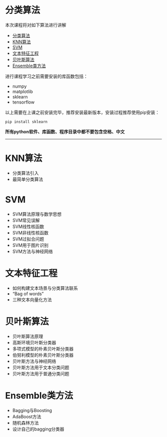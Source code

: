 # 分类算法
本次课程将对如下算法进行讲解
- [分类算法](#%E5%88%86%E7%B1%BB%E7%AE%97%E6%B3%95)
- [KNN算法](#knn%E7%AE%97%E6%B3%95)
- [SVM](#svm)
- [文本特征工程](#%E6%96%87%E6%9C%AC%E7%89%B9%E5%BE%81%E5%B7%A5%E7%A8%8B)
- [贝叶斯算法](#%E8%B4%9D%E5%8F%B6%E6%96%AF%E7%AE%97%E6%B3%95)
- [Ensemble类方法](#ensemble%E7%B1%BB%E6%96%B9%E6%B3%95)

进行课程学习之前需要安装的库函数包括：
- numpy
- matplotlib
- sklearn
- tensorflow

以上需要在上课之前安装完毕，推荐安装最新版本，安装过程推荐使用pip安装：
```shell
pip install sklearn
```

**所有python软件、库函数、程序目录中都不要包含空格、中文**

------

# KNN算法
- 分类算法引入
- 最简单分类算法

# SVM
- SVM算法原理与数学思想
- SVM常见误解
- SVM线性核函数
- SVM非线性核函数
- SVM过拟合问题
- SVM用于图片识别
- SVM方法与神经网络

# 文本特征工程
- 如何构建文本场景与分类算法联系
- “Bag of words”
- 三种文本向量化方法

# 贝叶斯算法
- 贝叶斯算法原理
- 高斯环境贝叶斯分类器
- 多项式模型的朴素贝叶斯分类器
- 伯努利模型的朴素贝叶斯分类器
- 贝叶斯方法与神经网络
- 贝叶斯方法用于文本分类问题
- 贝叶斯方法用于普通分类问题

# Ensemble类方法
- Bagging与Boosting
- AdaBoost方法
- 随机森林方法
- 设计自己的bagging分类器

